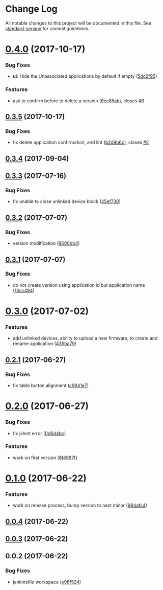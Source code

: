 # Change Log

All notable changes to this project will be documented in this file. See [standard-version](https://github.com/conventional-changelog/standard-version) for commit guidelines.

<a name="0.4.0"></a>
# [0.4.0](https://github.com/denouche/iot-admin-front/compare/v0.3.5...v0.4.0) (2017-10-17)


### Bug Fixes

* **ui:** Hide the Unassociated applications by default if empty ([5dc6f95](https://github.com/denouche/iot-admin-front/commit/5dc6f95))


### Features

* ask to confirm before to delete a version ([6cc85ab](https://github.com/denouche/iot-admin-front/commit/6cc85ab)), closes [#6](https://github.com/denouche/iot-admin-front/issues/6)



<a name="0.3.5"></a>
## [0.3.5](https://github.com/denouche/iot-admin-front/compare/v0.3.4...v0.3.5) (2017-10-17)


### Bug Fixes

* fix delete application confirmation, and lint ([b2d9b6c](https://github.com/denouche/iot-admin-front/commit/b2d9b6c)), closes [#2](https://github.com/denouche/iot-admin-front/issues/2)



<a name="0.3.4"></a>
## [0.3.4](https://github.com/denouche/iot-admin-front/compare/v0.3.3...v0.3.4) (2017-09-04)



<a name="0.3.3"></a>
## [0.3.3](https://github.com/denouche/iot-admin-front/compare/v0.3.2...v0.3.3) (2017-07-16)


### Bug Fixes

* fix unable to close unlinked device block ([45ef730](https://github.com/denouche/iot-admin-front/commit/45ef730))



<a name="0.3.2"></a>
## [0.3.2](https://github.com/denouche/iot-admin-front/compare/v0.3.1...v0.3.2) (2017-07-07)


### Bug Fixes

* version modification ([8600bb4](https://github.com/denouche/iot-admin-front/commit/8600bb4))



<a name="0.3.1"></a>
## [0.3.1](https://github.com/denouche/iot-admin-front/compare/v0.3.0...v0.3.1) (2017-07-07)


### Bug Fixes

* do not create version using application id but application name ([13cc494](https://github.com/denouche/iot-admin-front/commit/13cc494))



<a name="0.3.0"></a>
# [0.3.0](https://github.com/denouche/iot-admin-front/compare/v0.2.1...v0.3.0) (2017-07-02)


### Features

* add unlinked devices, ability to upload a new firmware, to create and rename application ([435ba79](https://github.com/denouche/iot-admin-front/commit/435ba79))



<a name="0.2.1"></a>
## [0.2.1](https://github.com/denouche/iot-admin-front/compare/v0.2.0...v0.2.1) (2017-06-27)


### Bug Fixes

* fix table button alignment ([c9941e7](https://github.com/denouche/iot-admin-front/commit/c9941e7))



<a name="0.2.0"></a>
# [0.2.0](https://github.com/denouche/iot-admin-front/compare/v0.1.0...v0.2.0) (2017-06-27)


### Bug Fixes

* fix jshint error ([0d6d4bc](https://github.com/denouche/iot-admin-front/commit/0d6d4bc))


### Features

* work on first version ([6f4997f](https://github.com/denouche/iot-admin-front/commit/6f4997f))



<a name="0.1.0"></a>
# [0.1.0](https://github.com/denouche/iot-admin-front/compare/v0.0.3...v0.1.0) (2017-06-22)


### Features

* work on release process, bump version to next minor ([994afc4](https://github.com/denouche/iot-admin-front/commit/994afc4))



<a name="0.0.4"></a>
## [0.0.4](https://github.com/denouche/iot-admin-front/compare/v0.0.3...v0.0.4) (2017-06-22)



<a name="0.0.3"></a>
## [0.0.3](https://github.com/denouche/iot-admin-front/compare/v0.0.2...v0.0.3) (2017-06-22)



<a name="0.0.2"></a>
## 0.0.2 (2017-06-22)


### Bug Fixes

* jenkinsfile workspace ([e98f524](https://github.com/denouche/iot-admin-front/commit/e98f524))
